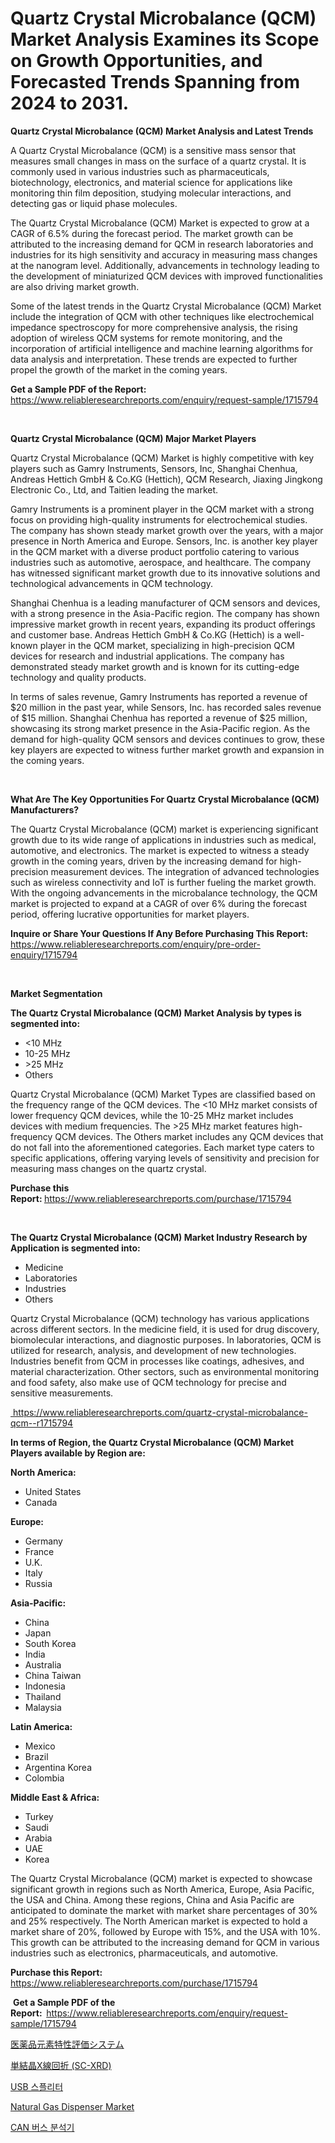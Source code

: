 <p><h1>Quartz Crystal Microbalance (QCM) Market Analysis Examines its Scope on Growth Opportunities, and Forecasted Trends Spanning from 2024 to 2031.</h1></p><p><strong>Quartz Crystal Microbalance (QCM) Market Analysis and Latest Trends</strong></p>
<p><p>A Quartz Crystal Microbalance (QCM) is a sensitive mass sensor that measures small changes in mass on the surface of a quartz crystal. It is commonly used in various industries such as pharmaceuticals, biotechnology, electronics, and material science for applications like monitoring thin film deposition, studying molecular interactions, and detecting gas or liquid phase molecules.</p><p>The Quartz Crystal Microbalance (QCM) Market is expected to grow at a CAGR of 6.5% during the forecast period. The market growth can be attributed to the increasing demand for QCM in research laboratories and industries for its high sensitivity and accuracy in measuring mass changes at the nanogram level. Additionally, advancements in technology leading to the development of miniaturized QCM devices with improved functionalities are also driving market growth.</p><p>Some of the latest trends in the Quartz Crystal Microbalance (QCM) Market include the integration of QCM with other techniques like electrochemical impedance spectroscopy for more comprehensive analysis, the rising adoption of wireless QCM systems for remote monitoring, and the incorporation of artificial intelligence and machine learning algorithms for data analysis and interpretation. These trends are expected to further propel the growth of the market in the coming years.</p></p>
<p><strong>Get a Sample PDF of the Report:&nbsp;</strong> <a href="https://www.reliableresearchreports.com/enquiry/request-sample/1715794">https://www.reliableresearchreports.com/enquiry/request-sample/1715794</a></p>
<p>&nbsp;</p>
<p><strong>Quartz Crystal Microbalance (QCM) Major Market Players</strong></p>
<p><p>Quartz Crystal Microbalance (QCM) Market is highly competitive with key players such as Gamry Instruments, Sensors, Inc, Shanghai Chenhua, Andreas Hettich GmbH & Co.KG (Hettich), QCM Research, Jiaxing Jingkong Electronic Co., Ltd, and Taitien leading the market. </p><p>Gamry Instruments is a prominent player in the QCM market with a strong focus on providing high-quality instruments for electrochemical studies. The company has shown steady market growth over the years, with a major presence in North America and Europe. Sensors, Inc. is another key player in the QCM market with a diverse product portfolio catering to various industries such as automotive, aerospace, and healthcare. The company has witnessed significant market growth due to its innovative solutions and technological advancements in QCM technology.</p><p>Shanghai Chenhua is a leading manufacturer of QCM sensors and devices, with a strong presence in the Asia-Pacific region. The company has shown impressive market growth in recent years, expanding its product offerings and customer base. Andreas Hettich GmbH & Co.KG (Hettich) is a well-known player in the QCM market, specializing in high-precision QCM devices for research and industrial applications. The company has demonstrated steady market growth and is known for its cutting-edge technology and quality products.</p><p>In terms of sales revenue, Gamry Instruments has reported a revenue of $20 million in the past year, while Sensors, Inc. has recorded sales revenue of $15 million. Shanghai Chenhua has reported a revenue of $25 million, showcasing its strong market presence in the Asia-Pacific region. As the demand for high-quality QCM sensors and devices continues to grow, these key players are expected to witness further market growth and expansion in the coming years.</p></p>
<p>&nbsp;</p>
<p><strong>What Are The Key Opportunities For Quartz Crystal Microbalance (QCM) Manufacturers?</strong></p>
<p><p>The Quartz Crystal Microbalance (QCM) market is experiencing significant growth due to its wide range of applications in industries such as medical, automotive, and electronics. The market is expected to witness a steady growth in the coming years, driven by the increasing demand for high-precision measurement devices. The integration of advanced technologies such as wireless connectivity and IoT is further fueling the market growth. With the ongoing advancements in the microbalance technology, the QCM market is projected to expand at a CAGR of over 6% during the forecast period, offering lucrative opportunities for market players.</p></p>
<p><strong>Inquire or Share Your Questions If Any Before Purchasing This Report:</strong> <a href="https://www.reliableresearchreports.com/enquiry/pre-order-enquiry/1715794">https://www.reliableresearchreports.com/enquiry/pre-order-enquiry/1715794</a></p>
<p>&nbsp;</p>
<p><strong>Market Segmentation</strong></p>
<p><strong>The Quartz Crystal Microbalance (QCM) Market Analysis by types is segmented into:</strong></p>
<p><ul><li><10 MHz</li><li>10-25 MHz</li><li>>25 MHz</li><li>Others</li></ul></p>
<p><p>Quartz Crystal Microbalance (QCM) Market Types are classified based on the frequency range of the QCM devices. The <10 MHz market consists of lower frequency QCM devices, while the 10-25 MHz market includes devices with medium frequencies. The >25 MHz market features high-frequency QCM devices. The Others market includes any QCM devices that do not fall into the aforementioned categories. Each market type caters to specific applications, offering varying levels of sensitivity and precision for measuring mass changes on the quartz crystal.</p></p>
<p><strong>Purchase this Report:&nbsp;</strong><a href="https://www.reliableresearchreports.com/purchase/1715794">https://www.reliableresearchreports.com/purchase/1715794</a></p>
<p>&nbsp;</p>
<p><strong>The Quartz Crystal Microbalance (QCM) Market Industry Research by Application is segmented into:</strong></p>
<p><ul><li>Medicine</li><li>Laboratories</li><li>Industries</li><li>Others</li></ul></p>
<p><p>Quartz Crystal Microbalance (QCM) technology has various applications across different sectors. In the medicine field, it is used for drug discovery, biomolecular interactions, and diagnostic purposes. In laboratories, QCM is utilized for research, analysis, and development of new technologies. Industries benefit from QCM in processes like coatings, adhesives, and material characterization. Other sectors, such as environmental monitoring and food safety, also make use of QCM technology for precise and sensitive measurements.</p></p>
<p><a href="https://www.reliableresearchreports.com/quartz-crystal-microbalance-qcm--r1715794">&nbsp;https://www.reliableresearchreports.com/quartz-crystal-microbalance-qcm--r1715794</a></p>
<p><strong>In terms of Region, the Quartz Crystal Microbalance (QCM) Market Players available by Region are:</strong></p>
<p>
    <p> <strong> North America: </strong>
        <ul>
            <li>United States</li>
            <li>Canada</li>
        </ul>
        </p> 
    <p> <strong> Europe: </strong>
        <ul>
            <li>Germany</li>
            <li>France</li>
            <li>U.K.</li>
            <li>Italy</li>
            <li>Russia</li>
        </ul>
        </p> 
    <p> <strong> Asia-Pacific: </strong>
        <ul>
            <li>China</li>
            <li>Japan</li>
            <li>South Korea</li>
            <li>India</li>
            <li>Australia</li>
            <li>China Taiwan</li>
            <li>Indonesia</li>
            <li>Thailand</li>
            <li>Malaysia</li>
        </ul>
        </p> 
    <p> <strong> Latin America: </strong>
        <ul>
            <li>Mexico</li>
            <li>Brazil</li>
            <li>Argentina Korea</li>
            <li>Colombia</li>
        </ul>
        </p> 
    <p> <strong> Middle East & Africa: </strong>
        <ul>
            <li>Turkey</li>
            <li>Saudi</li>
            <li>Arabia</li>
            <li>UAE</li>
            <li>Korea</li>
        </ul>
    </p>
    </p>
<p><p>The Quartz Crystal Microbalance (QCM) market is expected to showcase significant growth in regions such as North America, Europe, Asia Pacific, the USA and China. Among these regions, China and Asia Pacific are anticipated to dominate the market with market share percentages of 30% and 25% respectively. The North American market is expected to hold a market share of 20%, followed by Europe with 15%, and the USA with 10%. This growth can be attributed to the increasing demand for QCM in various industries such as electronics, pharmaceuticals, and automotive.</p></p>
<p><strong>Purchase this Report: </strong><a href="https://www.reliableresearchreports.com/purchase/1715794">https://www.reliableresearchreports.com/purchase/1715794</a></p>
<p>&nbsp;<strong>Get a Sample PDF of the Report:&nbsp;&nbsp;</strong><a href="https://www.reliableresearchreports.com/enquiry/request-sample/1715794">https://www.reliableresearchreports.com/enquiry/request-sample/1715794</a></p>
<p><strong></strong></p>
<p><p><a href="https://github.com/pepo3k/Market-Research-Report-List-2/blob/main/7875873113691.md">医薬品元素特性評価システム</a></p><p><a href="https://github.com/nemesis2824/Market-Research-Report-List-2/blob/main/2226686113692.md">単結晶X線回折 (SC-XRD)</a></p><p><a href="https://github.com/jimahmed0511/Market-Research-Report-List-1/blob/main/2055336124226.md">USB 스플리터</a></p><p><a href="https://github.com/timeliteaut/Market-Research-Report-List-3/blob/main/natural-gas-dispenser-market.md">Natural Gas Dispenser Market</a></p><p><a href="https://github.com/rustymarie2024/Market-Research-Report-List-1/blob/main/2725011124225.md">CAN 버스 분석기</a></p></p>
